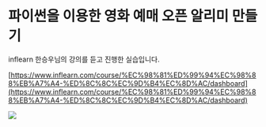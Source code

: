 # 파이썬을 이용한 영화 예매 오픈 알리미 만들기
inflearn 한승우님의 강의를 듣고 진행한 실습입니다.

[https://www.inflearn.com/course/%EC%98%81%ED%99%94%EC%98%88%EB%A7%A4-%ED%8C%8C%EC%9D%B4%EC%8D%AC/dashboard](https://www.inflearn.com/course/%EC%98%81%ED%99%94%EC%98%88%EB%A7%A4-%ED%8C%8C%EC%9D%B4%EC%8D%AC/dashboard)

<a href="https://www.notion.so/90225d9e2b664137a69abe7943b7c042" target="_blank"><img src="https://img.shields.io/badge/Notion-%23000000.svg?style=for-the-badge&logo=notion&logoColor=white"/></a>
